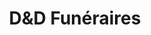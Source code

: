 ---
coverImage: /assets/d&dfuneraire/cover.jpg
title: "D&D Funéraires"
tag: ["UI"]
description: "Durant ma période en entreprise, j'ai conçu une maquette pour D&D Funéraires, une entreprise de pompes funèbres située à Ars-en-Ré, sur l’Île-de-Ré. L’objectif était de proposer une identité visuelle en accord avec l’environnement local, en intégrant des couleurs évocatrices : un bleu marine rappelant l’océan et un beige taupé inspiré du sable.  

L’entreprise souhaitait moderniser l’image des obsèques en s’éloignant des codes traditionnels souvent perçus comme austères et pesants. Ce positionnement se reflète dans le design du site, qui cherche à se démarquer des interfaces sombres et oppressantes généralement associées au secteur.  

Compte tenu du temps imparti, l’accent a été mis sur l’UI afin d’assurer une cohérence visuelle et une esthétique engageante. Bien que l’aspect UX n’ait pas fait l’objet d’une étude approfondie, l’objectif était d’offrir une navigation fluide et rassurante, en phase avec la volonté de l’entreprise de renouveler l’approche du secteur funéraire."
pubDate: 'Dec 18 2024'
heroImage:
    - /assets/d&dfuneraire/maquette.jpg
---
